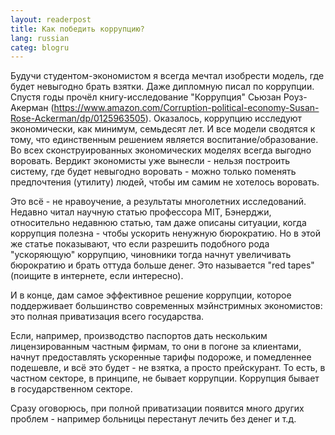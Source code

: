 ```yaml
---
layout: readerpost 
title: Как победить коррупцию? 
lang: russian 
categ: blogru
---
```


Будучи студентом-экономистом я всегда мечтал изобрести модель, где будет невыгодно брать взятки. Даже дипломную писал по коррупции. Спустя годы прочёл книгу-исследование "Коррупция" Сьюзан Роуз-Акерман (https://www.amazon.com/Corruption-political-economy-Susan-Rose-Ackerman/dp/0125963505). Оказалось, коррупцию исследуют экономически, как минимум, семьдесят лет. И все модели сводятся к тому, что единственным решением является воспитание/образование. Во всех сконструированных экономических моделях всегда выгодно воровать. Вердикт экономисты уже вынесли - нельзя построить систему, где будет невыгодно воровать - можно только поменять предпочтения (утилиту) людей, чтобы им самим не хотелось воровать.  

Это всё - не нравоучение, а результаты многолетних исследований. Недавно читал научную статью профессора MIT, Бэнерджи, относительно недавнюю статью, там даже описаны ситуации, когда коррупция полезна - чтобы ускорить ненужную бюрократию. Но в этой же статье показывают, что если разрешить подобного рода "ускоряющую" коррупцию, чиновники тогда начнут увеличивать бюрократию и брать оттуда больше денег. Это называется "red tapes" (поищите в интернете, если интересно).  

И в конце, дам самое эффективное решение коррупции, которое поддерживает большинство современных мэйнстримных экономистов: это полная приватизация всего государства.  

Если, например, производство паспортов дать нескольким лицензированным частным фирмам, то они в погоне за клиентами, начнут предоставлять ускоренные тарифы подороже, и помедленнее подешевле, и всё это будет - не взятка, а просто прейскурант. То есть, в частном секторе, в принципе, не бывает коррупции. Коррупция бывает в государственном секторе.   

Сразу оговорюсь, при полной приватизации появится много других проблем - например больницы перестанут лечить без денег и т.д.
